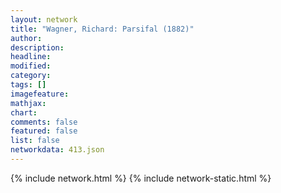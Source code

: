 ```yaml
---
layout: network
title: "Wagner, Richard: Parsifal (1882)"
author:
description:
headline:
modified:
category:
tags: []
imagefeature: 
mathjax: 
chart: 
comments: false
featured: false
list: false
networkdata: 413.json
---
```

{% include network.html %}
{% include network-static.html %}
